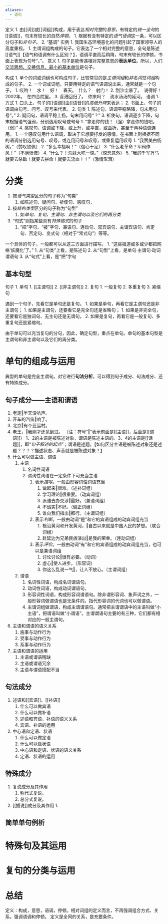 ```yaml
---
aliases:
  - 语句
---
```

定义
	1. 由[[词]]或[[词组]]构成，用于表达*相对完整*的*意思*，有特定的*统一全句*的[[语调]]，句末有较长的自然*停顿*。
		1. 根据有没有特定的*语气语调*这一条，可以区分句子和*非句子*。
		2. “基调”
实例
	1. 我国生态环境恶化的问题引起了国家领导人的高度重视。
		1. 主谓词组构成的句子。它表达了一个相对完整的意思，全句是陈述[[语气]]【语气和语调有什么区别？】，语调平直而后稍降，句末有较长的停顿，书面上表现为句号“。”。
意义
	1. 句子是能传递相对完整意思的**表达单位**。所以，人们<u>交流思想、交换信息，最小的基本单位</u>是句子。

构成
	1. 单个的词或词组也可构成句子，比较常见的是*主谓词组*和*非名词性词组*构成的句子。
		2. 一个词或词组，只要用特定的语气语调说出来，通常就是一个句子。
			1. 哎哟！　水！　好！　春天。　什么？　射门！
			2. 刮沙尘暴了。　说得好！2002年。　在四合院里。
			3. 香港回归了。　你来吗？　流水汤汤的延河。
语调
	1. 方式
		1. 口头上，句子的[[语调]]由[[语音]]的*高低升降*来表达；
		2. 书面上，句子的语调由句号、问号、叹号来代表。
	2. 句类
		1. 陈述句，语调平稳略降，句末用句号“。”
		2. 疑问句，语调平稳上扬，句末用问号“？”
		3. 祈使句，语调逐步下降，句末根据语气强弱，分别选用叹号或句号
			1. “拿走你的钱！（强）拿走你的钱吧。（弱）”
		4. 感叹句，语调或下降，或上升，或平直，或曲折，甚至于两种语调连用。
			1. 一个感叹句用什么语调，取决于它想要抒发的感情。在书面上则根据不同的语调分别选用句号、叹号，或连用问号和叹号，或重复运用叹号
				1. “我赞美白杨树。”（赞叹钦佩）
				2. “多么幸福啊！”（信心十足）
				3. “什么老革命？军阀作风！”（不满愤慨）
				4. “什么？！荒妹大吃一惊。”（惊恐意外）
				5. “我的千军万马就要去杀敌！就要去拼命！就要去流血！！”（激情澎湃）
# 分类
1. 按*语气类型*区分的句子称为“句类”
	1. 如陈述句、疑问句、祈使句、感叹句，
2. 按*结构类型*区分的句子称为“句型”
	1. 如*单句、复句，主谓句、非主谓句以及它们的再分类*
3. “句式”则指某些具有*特殊格式*的句子
	1. “把”字句、“被”字句、兼语句、连动句、双宾语句、主谓宾语句、肯定句、否定句、变式句（相对于“常式句”）等等。

一个具体的句子，一般都可以从这三方面进行描写。
	1. “这些报道或多或少都把网络‘妖魔化’了。”
		1. 从“句类”上看，是陈述句
		2. 从“句型”上看，是单句·主谓句·动词谓语句
		3. 从“句式”上看，是“把”字句

## 基本句型
句子
	1. 单句
		1. [[主谓句]] 
		2. [[非主谓句]] 
	2. 复句
		1. 一般复句
		2. 多重复句
		3. 紧缩句

遇到一个句子，先看它是单句还是复句。
	1. 如果是单句，再看它是主谓句还是非主谓句；
		1. 如果是主谓句，还要看它是完全句还是省略句；
			1. 如果是非完全句，还要看它是独词句、无主句还是无谓句。
	2. 如果是复句，再看它是一般复句、多重复句还是紧缩句。

由于单句可以充当复句的分句，因此，确定句型，重点在单句。单句的基本句型是主谓句和非主谓句以及它们的再分类。
# 单句的组成与运用
典型的单句是完全主谓句。对它进行**句法分析**，可以得到句子成分、句法成分、还有特殊成分。
## 句子成分——主语和谓语
1. 老定‖半天没吭声。
2. 开车的汽笛‖响了。
3. 北京‖有个亚运村。
4. 老王，‖我刚才还见到过。
（注：符号“‖”表示前面是[[主语]]，后面是[[谓语]]）
1、2的主语是被陈述对象，谓语是陈述主语的。3、4的主语是[[话题]]，即“*句子叙述的起点*”；谓语是述题。【如何区分主语是被陈述对象还是述题？？？？描述状态、声音就是被陈述对象？】
1. 什么可以做主语、谓语
	1. 主语
		1. 名词性词语
		2. 谓词性词语在一定条件下可充当主语
			1. 表示*描写*。一般由形容词性词语充当
				1. 做起来‖很难。（述补词组）
				2. 学习理论‖很重要。（动宾词组）
				3. 派谁去办交涉‖最好。（兼语词组）
				4. 不诚实‖不好。（偏正词组）
				5. 谁向我们指出‖都行。（主谓词组）
			2. 表示*判断*。一般由动词“是”和它的宾语组成的动宾词组充当
				1. 根治黄河和开发黄河，‖自古以来就是中国人民的梦想。（联合词组）
				2. 赴延边为兄弟民族演出‖是我的荣幸。（连动词组）
			3. 表示*评价*。一般由动词“有”和它的宾语组成的动宾词组充当，也可以是兼语词组
				1. 讨论讨论‖很有必要。（动词）
				2. 虚心‖使人进步。（形容词）
				3. 你这么乱说一气‖，让人不放心。（主谓词组）
	2. 谓语
		1. 名词性词语，构成名词谓语句。
		2. 动词性词语，构成动词谓语句。
		3. 形容词性词语，构成形容词谓语句。除非谓形容词、象声词之外，一般形容词做谓语也是无条件的。指代形容词的代词也可以做谓语。
		4. 主谓词组做谓语，构成主谓谓语句。通常把主谓谓语中的主语叫做“小主语”，把谓语叫做“小谓语”。主谓谓语句主要的有三种，它们都有相对应的一般主谓句。
2. 主语和谓语的语义关系
	1. 施事与动作行为
	2. 受事与动作行为
	3. 系事与动作行为
3. 主语和谓语的运用
	1. 主语或谓语残缺
	2. 主语或谓语冗余
	3. 主语与谓语搭配不当
## 句法成分
1. 述语和[[宾语]]、[[补语]] 
	1. 什么可以做宾语
	2. 什么可以做补语
	3. 述语和宾语、补语的语义关系
	4. 宾语、补语的运用
2. 中心语和定语、状语
	1. 什么可以做定语
	2. 什么可以做状语
	3. 中心语和定语、状语的语义关系
	4. 定语、状语的运用
## 特殊成分
1. 复说成分及其作用
	1. 称代式复说。
	2. 总分式复说。
2. [[插说]]成分及其作用
	1. 
## 简单单句例析
# 特殊句及其运用

# 复句的分类与运用


# 总结
定义：构成，意思，语调，停顿。相对词组的定义而言，不再强调组合方式、关系。强调语调和停顿。
定义是全同的关系，是充要条件。